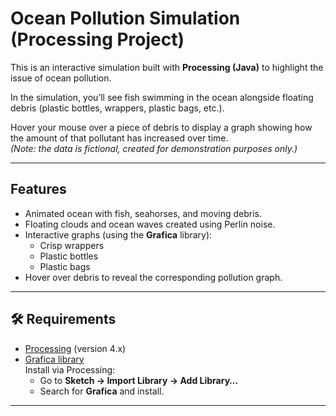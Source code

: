 # Ocean Pollution Simulation (Processing Project)

This is an interactive simulation built with **Processing (Java)** to highlight the issue of ocean pollution.  

In the simulation, you’ll see fish swimming in the ocean alongside floating debris (plastic bottles, wrappers, plastic bags, etc.).  

Hover your mouse over a piece of debris to display a graph showing how the amount of that pollutant has increased over time.  
*(Note: the data is fictional, created for demonstration purposes only.)*

---

## Features
- Animated ocean with fish, seahorses, and moving debris.
- Floating clouds and ocean waves created using Perlin noise.
- Interactive graphs (using the **Grafica** library):
  - Crisp wrappers
  - Plastic bottles
  - Plastic bags
- Hover over debris to reveal the corresponding pollution graph.

---

## 🛠 Requirements
- [Processing](https://processing.org/) (version 4.x)
- [Grafica library](https://github.com/jagracar/grafica)  
  Install via Processing:
  - Go to **Sketch → Import Library → Add Library…**
  - Search for **Grafica** and install.

---


